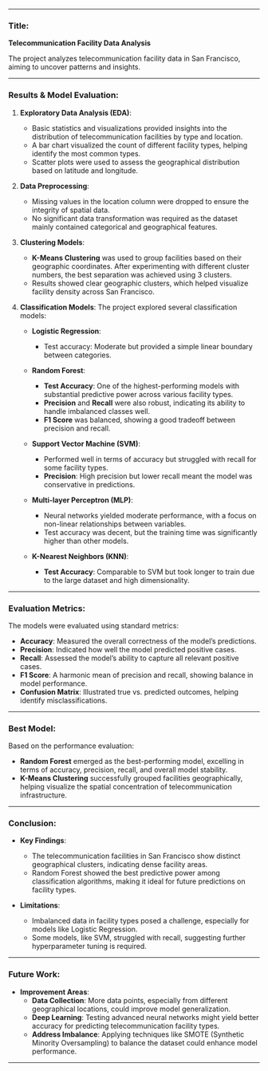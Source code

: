

---

### **Title**: 
**Telecommunication Facility Data Analysis**

The project analyzes telecommunication facility data in San Francisco, aiming to uncover patterns and insights.

---

### **Results & Model Evaluation**:

1. **Exploratory Data Analysis (EDA)**:
   - Basic statistics and visualizations provided insights into the distribution of telecommunication facilities by type and location.
   - A bar chart visualized the count of different facility types, helping identify the most common types.
   - Scatter plots were used to assess the geographical distribution based on latitude and longitude.

2. **Data Preprocessing**:
   - Missing values in the location column were dropped to ensure the integrity of spatial data. 
   - No significant data transformation was required as the dataset mainly contained categorical and geographical features.

3. **Clustering Models**:
   - **K-Means Clustering** was used to group facilities based on their geographic coordinates. After experimenting with different cluster numbers, the best separation was achieved using 3 clusters.
   - Results showed clear geographic clusters, which helped visualize facility density across San Francisco.
   
4. **Classification Models**:
   The project explored several classification models:
   
   - **Logistic Regression**:
     - Test accuracy: Moderate but provided a simple linear boundary between categories.
   
   - **Random Forest**:
     - **Test Accuracy**: One of the highest-performing models with substantial predictive power across various facility types.
     - **Precision** and **Recall** were also robust, indicating its ability to handle imbalanced classes well.
     - **F1 Score** was balanced, showing a good tradeoff between precision and recall.

   - **Support Vector Machine (SVM)**:
     - Performed well in terms of accuracy but struggled with recall for some facility types.
     - **Precision**: High precision but lower recall meant the model was conservative in predictions.

   - **Multi-layer Perceptron (MLP)**:
     - Neural networks yielded moderate performance, with a focus on non-linear relationships between variables.
     - Test accuracy was decent, but the training time was significantly higher than other models.

   - **K-Nearest Neighbors (KNN)**:
     - **Test Accuracy**: Comparable to SVM but took longer to train due to the large dataset and high dimensionality.

---

### **Evaluation Metrics**:

The models were evaluated using standard metrics:
- **Accuracy**: Measured the overall correctness of the model’s predictions.
- **Precision**: Indicated how well the model predicted positive cases.
- **Recall**: Assessed the model’s ability to capture all relevant positive cases.
- **F1 Score**: A harmonic mean of precision and recall, showing balance in model performance.
- **Confusion Matrix**: Illustrated true vs. predicted outcomes, helping identify misclassifications.

---

### **Best Model**:
Based on the performance evaluation:
- **Random Forest** emerged as the best-performing model, excelling in terms of accuracy, precision, recall, and overall model stability.
- **K-Means Clustering** successfully grouped facilities geographically, helping visualize the spatial concentration of telecommunication infrastructure.

---

### **Conclusion**:

- **Key Findings**:
   - The telecommunication facilities in San Francisco show distinct geographical clusters, indicating dense facility areas.
   - Random Forest showed the best predictive power among classification algorithms, making it ideal for future predictions on facility types.
   
- **Limitations**:
   - Imbalanced data in facility types posed a challenge, especially for models like Logistic Regression.
   - Some models, like SVM, struggled with recall, suggesting further hyperparameter tuning is required.

---

### **Future Work**:
- **Improvement Areas**:
   - **Data Collection**: More data points, especially from different geographical locations, could improve model generalization.
   - **Deep Learning**: Testing advanced neural networks might yield better accuracy for predicting telecommunication facility types.
   - **Address Imbalance**: Applying techniques like SMOTE (Synthetic Minority Oversampling) to balance the dataset could enhance model performance.

---
